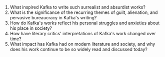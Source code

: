 

1. What inspired Kafka to write such surrealist and absurdist works?
2. What is the significance of the recurring themes of guilt, alienation, and pervasive bureaucracy in Kafka's writing?
3. How do Kafka's works reflect his personal struggles and anxieties about his place in society?
4. How have literary critics' interpretations of Kafka's work changed over time?
5. What impact has Kafka had on modern literature and society, and why does his work continue to be so widely read and discussed today?